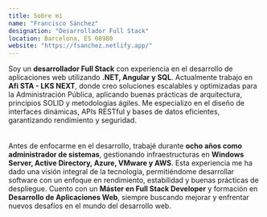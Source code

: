 ```yaml
---
title: Sobre mí
name: "Francisco Sánchez"
designation: "Desarrollador Full Stack"
location: Barcelona, ES 08980
website: "https://fsanchez.netlify.app/"
---
```


Soy un **desarrollador Full Stack** con experiencia en el desarrollo de aplicaciones web utilizando **.NET, Angular y SQL**. Actualmente trabajo en **Afi STA - LKS NEXT**, donde creo soluciones escalables y optimizadas para la Administración Pública, aplicando buenas prácticas de arquitectura, principios SOLID y metodologías ágiles. Me especializo en el diseño de interfaces dinámicas, APIs RESTful y bases de datos eficientes, garantizando rendimiento y seguridad.  
<br>  
Antes de enfocarme en el desarrollo, trabajé durante **ocho años como administrador de sistemas**, gestionando infraestructuras en **Windows Server, Active Directory, Azure, VMware y AWS**. Esta experiencia me ha dado una visión integral de la tecnología, permitiéndome desarrollar software con un enfoque en rendimiento, estabilidad y buenas prácticas de despliegue. Cuento con un **Máster en Full Stack Developer** y formación en **Desarrollo de Aplicaciones Web**, siempre buscando mejorar y enfrentar nuevos desafíos en el mundo del desarrollo web.
